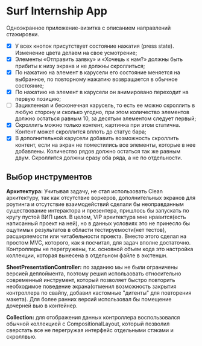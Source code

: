 # Surf Internship App

Одноэкранное приложение-визитка с описанием направлений стажировки.
- [x]  У всех кнопок присутствует состояние нажатия (press state). Изменение цвета делаем на свое усмотрение;
- [x]  Элементы «Отправить заявку» и «Хочешь к нам?» должны быть прибиты к низу экрана и не должны скроллиться;
- [x]  По нажатию на элемент в карусели его состояние меняется на выбранное, по повторному нажатию возвращается в обычное состояние;
- [x]  По нажатию на элемент в карусели он анимировано переходит на первую позицию;
- [ ]  Зацикленная и бесконечная карусель, то есть ее можно скроллить в любую сторону и сколько угодно, при этом количество элементов должно остаться равным 10, за десятым элементом следует первый;
- [x]  Скроллить можно только контент, картинка при этом статична. Контент может скроллится вплоть до статус бара;
- [x]  В дополнительной карусели добавить возможность скроллить контент, если на экран не поместились все элементы, которые в нее добавлены. Количество рядов должно остаться так же равным двум. Скроллится должны сразу оба ряда, а не по отдельности.

## Выбор инструментов

**Архитектура:** Учитывая задачу, не стал использовать Clean архитектуру, так как отсутствие воркеров, дополнительных экранов для роутинга и отсутствие взаимодействий сделали бы неоправданным существование интерактора и презентера, пришлось бы запускать по кругу пустой ВИП цикл.
В целом, VIP архитектура мне нравится(есть написанный проект на ней), но в данных условиях это не принесло бы ощутимых результатов в области тестируемости(нет тестов), расширяемости или читабельности проекта. Вместо этого сделал на простом MVC, которого, как я посчитал, для задач вполне достаточно. Контроллеры не перегружены, т.к. основной объем кода это настройка коллекции, которая вынесена в отдельном файле в экстеншн.

**SheetPresentationController:** по заданию мы не были ограничены версией деплоймента, поэтому решил использовать относительно современный инструмент, который позволяет быстро повторить необходимое поведение экрана(отменил возможность закрытия контроллера по свайпу, добавил кастомные "дитенты" для повторения макета). Для более ранних версий использовал бы помещение дочерней вью в контейнер.

**Collection:** для отображения данных контроллера воспользовался обычной коллекцией с  CompositionalLayout, который позволил сверстать все не перегружая интерфейс отдельными стэками и скроллвью.
